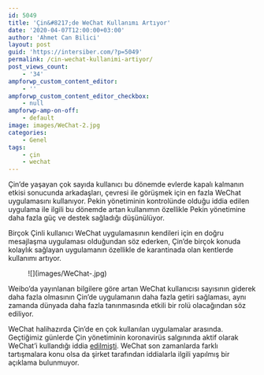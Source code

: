 ```yaml
---
id: 5049
title: 'Çin&#8217;de WeChat Kullanımı Artıyor'
date: '2020-04-07T12:00:00+03:00'
author: 'Ahmet Can Bilici'
layout: post
guid: 'https://intersiber.com/?p=5049'
permalink: /cin-wechat-kullanimi-artiyor/
post_views_count:
    - '34'
ampforwp_custom_content_editor:
    - ''
ampforwp_custom_content_editor_checkbox:
    - null
ampforwp-amp-on-off:
    - default
image: images/WeChat-2.jpg
categories:
    - Genel
tags:
    - çin
    - wechat
---
```


Çin’de yaşayan çok sayıda kullanıcı bu dönemde evlerde kapalı kalmanın etkisi sonucunda arkadaşları, çevresi ile görüşmek için en fazla WeChat uygulamasını kullanıyor. Pekin yönetiminin kontrolünde olduğu iddia edilen uygulama ile ilgili bu dönemde artan kullanımın özellikle Pekin yönetimine daha fazla güç ve destek sağladığı düşünülüyor.

Birçok Çinli kullanıcı WeChat uygulamasının kendileri için en doğru mesajlaşma uygulaması olduğundan söz ederken, Çin’de birçok konuda kolaylık sağlayan uygulamanın özellikle de karantinada olan kentlerde kullanımı artıyor.

<figure class="wp-block-image size-large">![](images/WeChat-.jpg)</figure>Weibo’da yayınlanan bilgilere göre artan WeChat kullanıcısı sayısının giderek daha fazla olmasının Çin’de uygulamanın daha fazla getiri sağlaması, aynı zamanda dünyada daha fazla tanınmasında etkili bir rolü olacağından söz ediliyor.

WeChat halihazırda Çin’de en çok kullanılan uygulamalar arasında. Geçtiğimiz günlerde Çin yönetiminin koronavirüs salgınında aktif olarak WeChat’i kullandığı iddia [edilmişti](https://intersiber.com/cin-hukumetinin-wechat-sayesinde-salgini-engelledigi-iddia-edildi/). WeChat son zamanlarda farklı tartışmalara konu olsa da şirket tarafından iddialarla ilgili yapılmış bir açıklama bulunmuyor.